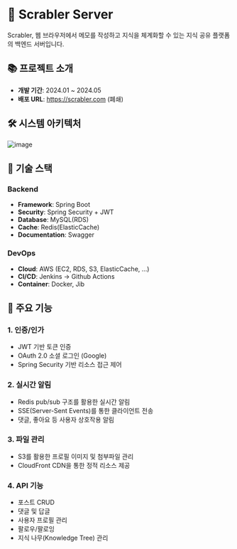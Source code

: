 # 🔖 Scrabler Server

Scrabler, 웹 브라우저에서 메모를 작성하고 지식을 체계화할 수 있는 지식 공유 플랫폼의 백엔드 서버입니다.

## 📚 프로젝트 소개

- **개발 기간**: 2024.01 ~ 2024.05
- **배포 URL**: https://scrabler.com (폐쇄)

## 🛠 시스템 아키텍처
![image](https://github.com/user-attachments/assets/2d9e3519-4f10-4bd0-87f8-43747e9ec6f0)

## 🔧 기술 스택

### Backend
- **Framework**: Spring Boot
- **Security**: Spring Security + JWT
- **Database**: MySQL(RDS)
- **Cache**: Redis(ElasticCache)
- **Documentation**: Swagger

### DevOps
- **Cloud**: AWS (EC2, RDS, S3, ElasticCache, ...)
- **CI/CD**: Jenkins -> Github Actions
- **Container**: Docker, Jib

## 🚀 주요 기능

### 1. 인증/인가
- JWT 기반 토큰 인증
- OAuth 2.0 소셜 로그인 (Google)
- Spring Security 기반 리소스 접근 제어

### 2. 실시간 알림
- Redis pub/sub 구조를 활용한 실시간 알림
- SSE(Server-Sent Events)를 통한 클라이언트 전송
- 댓글, 좋아요 등 사용자 상호작용 알림

### 3. 파일 관리
- S3를 활용한 프로필 이미지 및 첨부파일 관리
- CloudFront CDN을 통한 정적 리소스 제공

### 4. API 기능
- 포스트 CRUD
- 댓글 및 답글
- 사용자 프로필 관리
- 팔로우/팔로잉
- 지식 나무(Knowledge Tree) 관리

